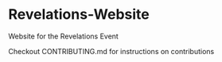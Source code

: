 # Revelations-Website
Website for the Revelations Event

Checkout CONTRIBUTING.md for instructions on contributions
